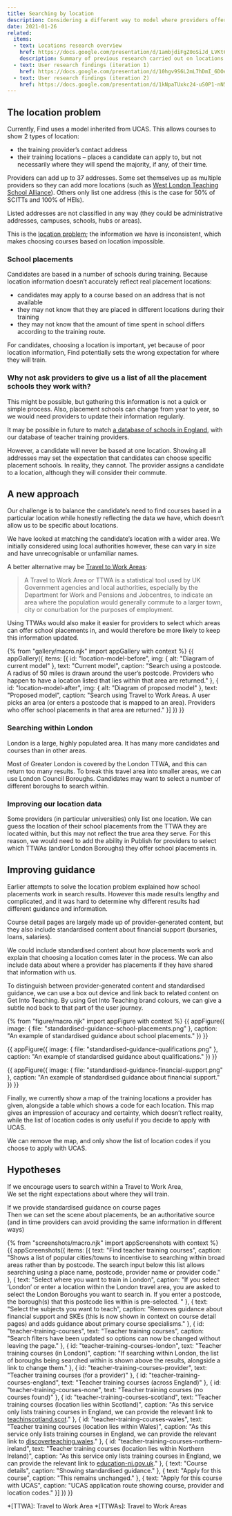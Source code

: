 ```yaml
---
title: Searching by location
description: Considering a different way to model where providers offer school placements.
date: 2021-01-26
related:
  items:
  - text: Locations research overview
    href: https://docs.google.com/presentation/d/1ambjdiFgZ0oSiJd_LVKt6qihaapg-3zEu0l9kVGZgmM/
    description: Summary of previous research carried out on locations prior to July 2020
  - text: User research findings (iteration 1)
    href: https://docs.google.com/presentation/d/10hgv9S6L2mL7hDmI_6DOeD-emgg9DN0Dzxm25bDZwes/
  - text: User research findings (iteration 2)
    href: https://docs.google.com/presentation/d/1kNpaTUxkc24-uS0P1-nN5b0R6wu0GWZR07hPr03BARU/
---
```


## The location problem

Currently, Find uses a model inherited from UCAS. This allows courses to show 2 types of location:

* the training provider’s contact address
* their training locations – places a candidate can apply to, but not necessarily where they will spend the majority, if any, of their time.

Providers can add up to 37 addresses. Some set themselves up as multiple providers so they can add more locations (such as [West London Teaching School Alliance](https://web.archive.org/web/20210125160621/https://www.find-postgraduate-teacher-training.service.gov.uk/results/filter/provider?l=3&prev_l=none&prev_lat=none&prev_lng=none&prev_loc=none&prev_lq=none&prev_query=none&prev_rad=none&query=West+London+Teaching+School+Alliance)). Others only list one address (this is the case for 50% of SCITTs and 100% of HEIs).

Listed addresses are not classified in any way (they could be administrative addresses, campuses, schools, hubs or areas).

This is the [location problem](/publish-teacher-training-courses/the-location-problem); the information we have is inconsistent, which makes choosing courses based on location impossible.

### School placements

Candidates are based in a number of schools during training. Because location information doesn’t accurately reflect real placement locations:

* candidates may apply to a course based on an address that is not available
* they may not know that they are placed in different locations during their training
* they may not know that the amount of time spent in school differs according to the training route.

For candidates, choosing a location is important, yet because of poor location information, Find potentially sets the wrong expectation for where they will train.

### Why not ask providers to give us a list of all the placement schools they work with?

This might be possible, but gathering this information is not a quick or simple process. Also, placement schools can change from year to year, so we would need providers to update their information regularly.

It may be possible in future to match [a database of schools in England](https://get-information-schools.service.gov.uk), with our database of teacher training providers.

However, a candidate will never be based at one location. Showing all addresses may set the expectation that candidates can choose specific placement schools. In reality, they cannot. The provider assigns a candidate to a location, although they will consider their commute.

## A new approach

Our challenge is to balance the candidate’s need to find courses based in a particular location while honestly reflecting the data we have, which doesn’t allow us to be specific about locations.

We have looked at matching the candidate’s location with a wider area. We initially considered using local authorities however, these can vary in size and have unrecognisable or unfamiliar names.

A better alternative may be [Travel to Work Areas](https://en.wikipedia.org/wiki/Travel_to_work_area):

> A Travel to Work Area or TTWA is a statistical tool used by UK Government agencies and local authorities, especially by the Department for Work and Pensions and Jobcentres, to indicate an area where the population would generally commute to a larger town, city or conurbation for the purposes of employment.

Using TTWAs would also make it easier for providers to select which areas can offer school placements in, and would therefore be more likely to keep this information updated.

{% from "gallery/macro.njk" import appGallery with context %}
{{ appGallery({
  items: [{
    id: "location-model-before",
    img: {
      alt: "Diagram of current model"
    },
    text: "Current model",
    caption: "Search using a postcode. A radius of 50 miles is drawn around the user’s postcode. Providers who happen to have a location listed that lies within that area are returned."
  }, {
    id: "location-model-after",
    img: {
      alt: "Diagram of proposed model"
    },
    text: "Proposed model",
    caption: "Search using Travel to Work Areas. A user picks an area (or enters a postcode that is mapped to an area). Providers who offer school placements in that area are returned."
  }]
}) }}

### Searching within London

London is a large, highly populated area. It has many more candidates and courses than in other areas.

Most of Greater London is covered by the London TTWA, and this can return too many results. To break this travel area into smaller areas, we can use London Council Boroughs. Candidates may want to select a number of different boroughs to search within.

### Improving our location data

Some providers (in particular universities) only list one location. We can guess the location of their school placements from the TTWA they are located within, but this may not reflect the true area they serve. For this reason, we would need to add the ability in Publish for providers to select which TTWAs (and/or London Boroughs) they offer school placements in.

## Improving guidance

Earlier attempts to solve the location problem explained how school placements work in search results. However this made results lengthy and complicated, and it was hard to determine why different results had different guidance and information.

Course detail pages are largely made up of provider-generated content, but they also include standardised content about financial support (bursaries, loans, salaries).

We could include standardised content about how placements work and explain that choosing a location comes later in the process. We can also include data about where a provider has placements if they have shared that information with us.

To distinguish between provider-generated content and standardised guidance, we can use a box out device and link back to related content on Get Into Teaching. By using Get Into Teaching brand colours, we can give a subtle nod back to that part of the user journey.

{% from "figure/macro.njk" import appFigure with context %}
{{ appFigure({
  image: {
    file: "standardised-guidance-school-placements.png"
  },
  caption: "An example of standardised guidance about school placements."
}) }}

{{ appFigure({
  image: {
    file: "standardised-guidance-qualifications.png"
  },
  caption: "An example of standardised guidance about qualifications."
}) }}

{{ appFigure({
  image: {
    file: "standardised-guidance-financial-support.png"
  },
  caption: "An example of standardised guidance about financial support."
}) }}

Finally, we currently show a map of the training locations a provider has given, alongside a table which shows a code for each location. This map gives an impression of accuracy and certainty, which doesn’t reflect reality, while the list of location codes is only useful if you decide to apply with UCAS.

We can remove the map, and only show the list of location codes if you choose to apply with UCAS.

## Hypotheses

If we encourage users to search within a Travel to Work Area,\
We set the right expectations about where they will train.

If we provide standardised guidance on course pages\
Then we can set the scene about placements, be an authoritative source (and in time providers can avoid providing the same information in different ways)

{% from "screenshots/macro.njk" import appScreenshots with context %}
{{ appScreenshots({
  items: [{
    text: "Find teacher training courses",
    caption: "Shows a list of popular cities/towns to incentivise to searching within broad areas rather than by postcode. The search input below this list allows searching using a place name, postcode, provider name or provider code."
  }, {
    text: "Select where you want to train in London",
    caption: "If you select ‘London’ or enter a location within the London travel area, you are asked to select the London Boroughs you want to search in. If you enter a postcode, the borough(s) that this postcode lies within is pre-selected. "
  }, {
    text: "Select the subjects you want to teach",
    caption: "Removes guidance about financial support and SKEs (this is now shown in context on course detail pages) and adds guidance about primary course specialisms."
  }, {
    id: "teacher-training-courses",
    text: "Teacher training courses",
    caption: "Search filters have been updated so options can now be changed without leaving the page."
  }, {
    id: "teacher-training-courses-london",
    text: "Teacher training courses (in London)",
    caption: "If searching within London, the list of boroughs being searched within is shown above the results, alongside a link to change them."
  }, {
    id: "teacher-training-courses-provider",
    text: "Teacher training courses (for a provider)"
  }, {
    id: "teacher-training-courses-england",
    text: "Teacher training courses (across England)"
  }, {
    id: "teacher-training-courses-none",
    text: "Teacher training courses (no courses found)"
  }, {
    id: "teacher-training-courses-scotland",
    text: "Teacher training courses (location lies within Scotland)",
    caption: "As this service only lists training courses in England, we can provide the relevant link to [teachinscotland.scot](https://teachinscotland.scot/)."
  }, {
    id: "teacher-training-courses-wales",
    text: "Teacher training courses (location lies within Wales)",
    caption: "As this service only lists training courses in England, we can provide the relevant link to [discoverteaching.wales](https://www.discoverteaching.wales/routes-into-teaching/)."
  }, {
    id: "teacher-training-courses-northern-ireland",
    text: "Teacher training courses (location lies within Northern Ireland)",
    caption: "As this service only lists training courses in England, we can provide the relevant link to [education-ni.gov.uk](https://www.education-ni.gov.uk/articles/initial-teacher-education-courses-northern-ireland)."
  }, {
    text: "Course details",
    caption: "Showing standardised guidance."
  }, {
    text: "Apply for this course",
    caption: "This remains unchanged."
  }, {
    text: "Apply for this course with UCAS",
    caption: "UCAS application route showing course, provider and location codes."
  }]
}) }}

*[TTWA]: Travel to Work Area
*[TTWAs]: Travel to Work Areas

